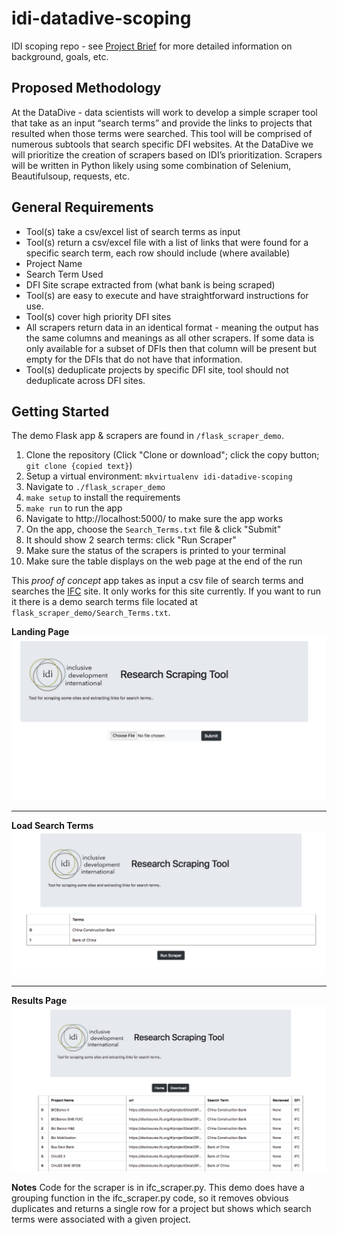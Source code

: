 # idi-datadive-scoping

IDI scoping repo - see  [Project Brief](https://docs.google.com/document/d/1sGneio4rzMvcZA9WSEO908Mce53GeSwuOvBeaRbV0rA/edit#heading=h.hs0b4pt5bzef) for more detailed information on background, goals, etc. 


## Proposed Methodology
At the DataDive - data scientists will work to develop a simple scraper tool that take as an input “search terms” and provide the links to projects that resulted when those terms were searched. 
This tool will be comprised of numerous subtools that search specific DFI websites. At the DataDive we will prioritize the creation of scrapers based on IDI’s prioritization. Scrapers will be written in Python likely using some combination of Selenium, Beautifulsoup, requests, etc. 

## General Requirements
* Tool(s) take a csv/excel list of search terms as input
* Tool(s) return a csv/excel file with a list of links that were found for a specific search term, each row should include (where available)
* Project Name
* Search Term Used
* DFI Site scrape extracted from (what bank is being scraped)
* Tool(s) are easy to execute and have straightforward instructions for use.
* Tool(s) cover high priority DFI sites
* All scrapers return data in an identical format - meaning the output has the same columns and meanings as all other scrapers. If some data is only available for a subset of DFIs then that column will be present but empty for the DFIs that do not have that information. 
* Tool(s) deduplicate projects by specific DFI site, tool should not deduplicate across DFI sites.

## Getting Started

The demo Flask app & scrapers are found in `/flask_scraper_demo`.

1. Clone the repository (Click "Clone or download"; click the copy button; `git clone {copied text}`)
2. Setup a virtual environment: `mkvirtualenv idi-datadive-scoping`
3. Navigate to `./flask_scraper_demo`
4. `make setup` to install the requirements
5. `make run` to run the app
6. Navigate to http://localhost:5000/ to make sure the app works
7. On the app, choose the `Search_Terms.txt` file & click "Submit"
8. It should show 2 search terms: click "Run Scraper"
9. Make sure the status of the scrapers is printed to your terminal
10. Make sure the table displays on the web page at the end of the run

This *proof of concept* app takes as input a csv file of search terms and searches the [IFC](https://disclosures.ifc.org/#/enterpriseSearchResultsHome/*) site. It only works for this site currently. If you want to run it there is a demo search terms file located at `flask_scraper_demo/Search_Terms.txt`. 

**Landing Page**
![Landing Page](img/p1.png)
__________________________

**Load Search Terms**
![Search Terms Page](img/p2.png)
__________________________
**Results Page**
![Results Page](img/p3.png)



**Notes**
Code for the scraper is in ifc_scraper.py. This demo does have a grouping function in the ifc_scraper.py code, so it removes obvious duplicates and returns a single row for a project but shows which search terms were associated with a given project. 

### 